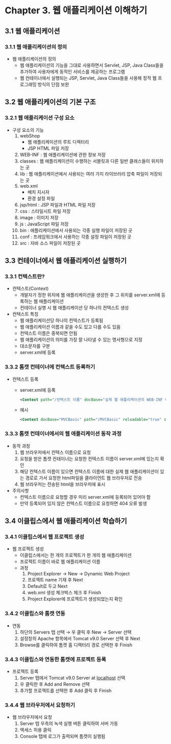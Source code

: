 # Chapter 3. 웹 애플리케이션 이해하기

## 3.1 웹 애플리케이션

### 3.1.1 웹 애플리케이션의 정의

- 웹 애플리케이션의 정의
    - 웹 애플리케이션의 기능을 그대로 사용하면서 Servlet, JSP, Java Class들을 추가하여 사용자에게 동적인 서비스를 제공하는 프로그램
    - 웹 컨테이너에서 실행되는 JSP, Servlet, Java Class들을 사용해 정적 웹 프로그래밍 방식의 단점 보완

## 3.2 웹 애플리케이션의 기본 구조

### 3.2.1 웹 애플리케이션 구성 요소

- 구성 요소의 기능
    1. webShop
        - 웹 애플리케이션의 루트 디렉터리
        - JSP HTML 파일 저장
    2. WEB-INF : 웹 애플리케이션에 관한 정보 저장
    3. classes : 웹 애플리케이션이 수행하는 서블릿과 다른 일반 클래스들이 위치하는 곳
    4. lib : 웹 애플리케이션에서 사용되는 여러 가지 라이브러리 압축 파일이 저장되는 곳
    5. web.xml
        - 배치 지시자
        - 환경 설정 파일
    6. jsp/html : JSP 파일과 HTML 파일 저장
    7. css : 스타일시트 파일 저장
    8. image : 이미지 저장
    9. js : JavaScript 파일 저장
    10. bin : 애플리케이션에서 사용되는 각종 실행 파일이 저장된 곳
    11. conf : 프레임워크에서 사용하는 각종 설정 파일이 저장된 곳
    12. src : 자바 소스 파일이 저장된 곳

## 3.3 컨테이너에서 웹 애플리케이션 실행하기

### 3.3.1 컨텍스트란?

- 컨텍스트(Context)
    - 개발자가 정한 위치에 웹 애플리케이션을 생성한 후 그 위치를 server.xml에 등록하는 웹 애플리케이션
    - 컨테이너 실행 시 웹 애플리케이션 당 하나의 컨텍스트 생성
- 컨텍스트 특징
    - 웹 애플리케이션당 하나의 컨텍스트가 등록됨
    - 웹 애플리케이션 이름과 같을 수도 있고 다를 수도 있음
    - 컨텍스트 이름은 중복되면 안됨
    - 웹 애플리케이션의 의미를 가장 잘 나타낼 수 있는 명사형으로 지정
    - 대소문자를 구분
    - server.xml에 등록

### 3.3.2 톰캣 컨테이너에 컨텍스트 등록하기

- 컨텍스트 등록
    - server.xml에 등록
      
        ```xml
        <Context path="/컨텍스트 이름" docBase="실제 웹 애플리케이션의 WEB-INF 디렉터리 위치" reloadable="true" 또는 "false"/>
        ```
        
    - 예시
      
        ```xml
        <Context docBase="MVCBasic" path="/MVCBasic" reloadable="true" source="org.eclipse.jst.jee.server:MVCBasic"/>
        ```
        

### 3.3.3 톰캣 컨테이너에서의 웹 애플리케이션 동작 과정

- 동작 과정
    1. 웹 브라우저에서 컨텍스 이름으로 요청
    2. 요청을 받은 톰캣 컨테이너는 요청한 컨텍스트 이름이 server.xml에 있는지 확인
    3. 해당 컨텍스트 이름이 있으면 컨텍스트 이름에 대한 실제 웹 애플리케이션이 있는 경로로 가서 요청한 html파일을 클라이언트 웹 브라우저로 전송
    4. 웹 브라우저는 전송된 html을 브라우저에 표시
- 주의사항
    - 컨텍스트 이름으로 요청할 경우 미리 server.xml에 등록되어 있어야 함
    - 만약 등록되어 있지 않은 컨텍스트 이름으로 요청하면 404 오류 발생

## 3.4 이클립스에서 웹 애플리케이션 학습하기

### 3.4.1 이클립스에서 웹 프로젝트 생성

- 웹 프로젝트 생성
    - 이클립스에서는 한 개의 프로젝트가 한 개의 웹 애플리케이션
    - 프로젝트 이름이 바로 웹 애플리케이션 이름
    - 과정
        1. Project Explorer → New → Dynamic Web Project
        2. 프로젝트 name 기재 후 Next
        3. Default로 두고 Next
        4. web.xml 생성 체크박스 체크 후 Finish
        5. Project Explorer에 프로젝트가 생성되었는지 확인

### 3.4.2 이클립스와 톰캣 연동

- 연동
    1. 하단의 Servers 탭 선택 → 우 클릭 후 New → Server 선택
    2. 설정창의 Apache 항목에서 Tomcat v9.0 Server 선택 후 Next
    3. Browse를 클릭하여 톰캣 홈 디렉터리 경로 선택한 후 Finish

### 3.4.3 이클립스와 연동한 톰캣에 프로젝트 등록

- 프로젝트 등록
    1. Server 탭에서 Tomcat v9.0 Server at [localhost](http://localhost) 선택
    2. 우 클릭한 후 Add and Remove 선택
    3. 추가할 프로젝트를 선택한 후 Add 클릭 후 Finish

### 3.4.4 웹 브라우저에서 요청하기

- 웹 브라우저에서 요청
    1. Server 탭 우측의 녹색 실행 버튼 클릭하여 서버 가동
    2. 액세스 허용 클릭
    3. Console 탭에 로그가 출력되며 톰캣이 실행됨